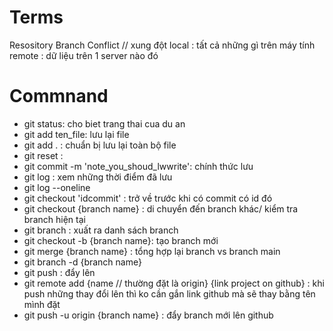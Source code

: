 # Terms
Resository
Branch
Conflict // xung đột
local : tất cả những gì trên máy tính
remote : dữ liệu trên 1 server nào đó
# Commnand
- git status: cho biet trang thai cua du an
- git add ten_file: lưu lại file
- git add . : chuẩn bị lưu lại toàn bộ file
- git reset : 
- git commit -m 'note_you_shoud_lwwrite': chính thức lưu
- git log     : xem những thời điểm đã lưu
- git log --oneline
- git checkout 'idcommit' : trở về trước khi có commit có id đó
- git checkout {branch name} : di chuyển đến branch khác/ kiểm tra branch hiện tại
- git branch : xuất ra danh sách branch
- git checkout -b {branch name}: tạo branch mới
- git merge {branch name} : tổng hợp lại branch vs branch main
- git branch -d {branch name}
- git push : đẩy lên 
- git remote add {name  // thường đặt là origin} {link project on github} : khi push những thay đổi lên thì ko cần gắn link github mà sẽ thay bằng tên mình đặt
- git push -u origin {branch name} : đẩy branch mới lên github
